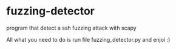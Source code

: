 # fuzzing-detector
program that detect a ssh fuzzing attack with scapy

All what you need to do is run file fuzzing_detector.py and enjoi :)

